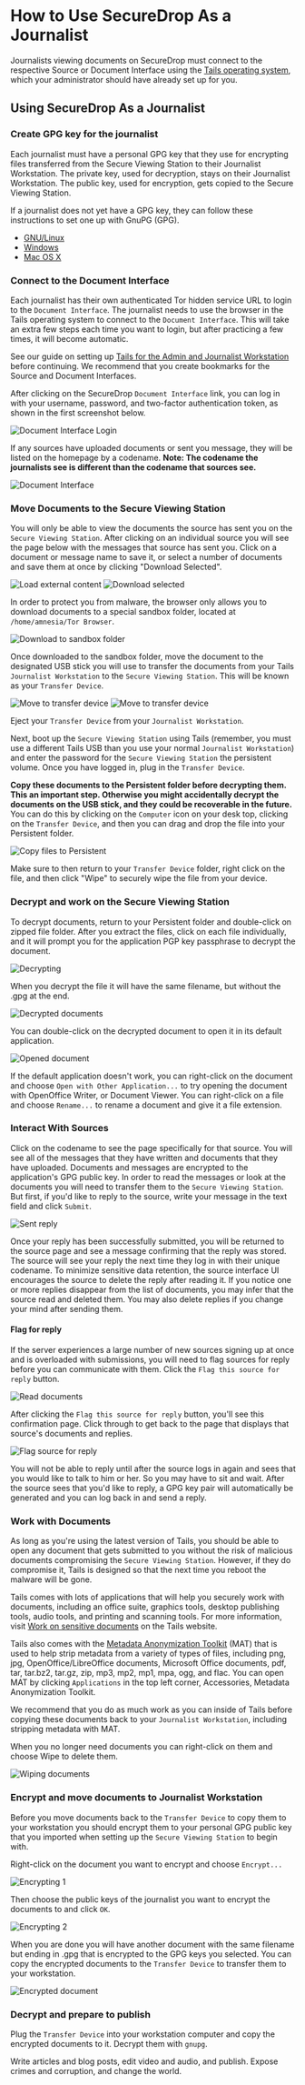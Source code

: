 # How to Use SecureDrop As a Journalist

Journalists viewing documents on SecureDrop must connect to the respective Source or Document Interface using the [Tails operating system](https://tails.boum.org/), which your administrator should have already set up for you.

## Using SecureDrop As a Journalist

### Create GPG key for the journalist

Each journalist must have a personal GPG key that they use for encrypting files transferred from the Secure Viewing Station to their Journalist Workstation. The private key, used for decryption, stays on their Journalist Workstation. The public key, used for encryption, gets copied to the Secure Viewing Station.

If a journalist does not yet have a GPG key, they can follow these instructions to set one up with GnuPG (GPG).

 * [GNU/Linux](https://www.gnupg.org/gph/en/manual.html#AEN26)
 * [Windows](http://gpg4win.org/)
 * [Mac OS X](https://support.gpgtools.org/kb/how-to/first-steps-where-do-i-start-where-do-i-begin)

### Connect to the Document Interface

Each journalist has their own authenticated Tor hidden service URL to login to the `Document Interface`. The journalist needs to use the browser in the Tails operating system to connect to the `Document Interface`. This will take an extra few steps each time you want to login, but after practicing a few times, it will become automatic.

See our guide on setting up [Tails for the Admin and Journalist Workstation](tails_guide.md) before continuing. We recommend that you create bookmarks for the Source and Document Interfaces.

After clicking on the SecureDrop `Document Interface` link, you can log in with your username, password, and two-factor authentication token, as shown in the first screenshot below.

![Document Interface Login](/docs/images/manual/document6.png)

If any sources have uploaded documents or sent you message, they will be listed on the homepage by a codename. **Note: The codename the journalists see is different than the codename that sources see.**

![Document Interface](/docs/images/manual/document1.png)

### Move Documents to the Secure Viewing Station

You will only be able to view the documents the source has sent you on the `Secure Viewing Station`. After clicking on an individual source you will see the page below with the messages that source has sent you. Click on a document or message name to save it, or select a number of documents and save them at once by clicking "Download Selected".

![Load external content](/docs/images/manual/document4.png)
![Download selected](/docs/images/manual/tbb_Document5.png)

In order to protect you from malware, the browser only allows you to download documents to a special sandbox folder, located at `/home/amnesia/Tor Browser`.

![Download to sandbox folder](/docs/images/manual/tbb_Document6.png)

Once downloaded to the sandbox folder, move the document to the designated USB stick you will use to transfer the documents from your Tails `Journalist Workstation` to the `Secure Viewing Station`. This will be known as your `Transfer Device`.

![Move to transfer device](/docs/images/manual/tbb_Document7.png)
![Move to transfer device](/docs/images/manual/tbb_Document8.png)

Eject your `Transfer Device` from your `Journalist Workstation`.

Next, boot up the `Secure Viewing Station` using Tails (remember, you must use a different Tails USB than you use your normal `Journalist Workstation`) and enter the password for the `Secure Viewing Station` the persistent volume. Once you have logged in, plug in the `Transfer Device`.

**Copy these documents to the Persistent folder before decrypting them. This an important step. Otherwise you might accidentally decrypt the documents on the USB stick, and they could be recoverable in the future.** You can do this by clicking on the `Computer` icon on your desk top, clicking on the `Transfer Device`, and then you can drag and drop the file into your Persistent folder.

![Copy files to Persistent](/docs/images/manual/viewing1.png)

Make sure to then return to your `Transfer Device` folder, right click on the file, and then click "Wipe" to securely wipe the file from your device.

### Decrypt and work on the Secure Viewing Station

To decrypt documents, return to your Persistent folder and double-click on zipped file folder. After you extract the files, click on each file individually, and it will prompt you for the application PGP key passphrase to decrypt the document.

![Decrypting](/docs/images/manual/viewing2.png)

When you decrypt the file it will have the same filename, but without the .gpg at the end.

![Decrypted documents](/docs/images/manual/viewing3.png)

You can double-click on the decrypted document to open it in its default application.

![Opened document](/docs/images/manual/viewing4.png)

If the default application doesn't work, you can right-click on the document and choose `Open with Other Application...` to try opening the document with OpenOffice Writer, or Document Viewer. You can right-click on a file and choose `Rename...` to rename a document and give it a file extension.

### Interact With Sources

Click on the codename to see the page specifically for that source. You will see all of the messages that they have written and documents that they have uploaded. Documents and messages are encrypted to the application's GPG public key. In order to read the messages or look at the documents you will need to transfer them to the `Secure Viewing Station`.
But first, if you'd like to reply to the source, write your message in the text field and click `Submit`.

![Sent reply](/docs/images/manual/document2.png)

Once your reply has been successfully submitted, you will be returned to the source page and see a message confirming that the reply was stored. The source will see your reply the next time they log in with their unique codename. To minimize sensitive data retention, the source interface UI encourages the source to delete the reply after reading it. If you notice one or more replies disappear from the list of documents, you may infer that the source read and deleted them. You may also delete replies if you change your mind after sending them.

#### Flag for reply

If the server experiences a large number of new sources signing up at once and is overloaded with submissions, you will need to flag sources for reply before you can communicate with them. Click the `Flag this source for reply` button.

![Read documents](/docs/images/manual/document4.png)

After clicking the `Flag this source for reply` button, you'll see this confirmation page. Click through to get back to the page that displays that source's documents and replies.

![Flag source for reply](/docs/images/manual/document3.png)

You will not be able to reply until after the source logs in again and sees that you would like to talk to him or her. So you may have to sit and wait. After the source sees that you'd like to reply, a GPG key pair will automatically be generated and you can log back in and send a reply.

### Work with Documents

As long as you're using the latest version of Tails, you should be able to open any document that gets submitted to you without the risk of malicious documents compromising the `Secure Viewing Station`. However, if they do compromise it, Tails is designed so that the next time you reboot the malware will be gone.

Tails comes with lots of applications that will help you securely work with documents, including an office suite, graphics tools, desktop publishing tools, audio tools, and printing and scanning tools. For more information, visit [Work on sensitive documents](https://tails.boum.org/doc/sensitive_documents/index.en.html) on the Tails website.

Tails also comes with the [Metadata Anonymization Toolkit](https://mat.boum.org/) (MAT) that is used to help strip metadata from a variety of types of files, including png, jpg, OpenOffice/LibreOffice documents, Microsoft Office documents, pdf, tar, tar.bz2, tar.gz, zip, mp3, mp2, mp1, mpa, ogg, and flac. You can open MAT by clicking `Applications` in the top left corner, Accessories, Metadata Anonymization Toolkit.

We recommend that you do as much work as you can inside of Tails before copying these documents back to your `Journalist Workstation`, including stripping metadata with MAT.

When you no longer need documents you can right-click on them and choose Wipe to delete them.

![Wiping documents](/docs/images/manual/viewing5.png)

### Encrypt and move documents to Journalist Workstation

Before you move documents back to the `Transfer Device` to copy them to your workstation you should encrypt them to your personal GPG public key that you imported when setting up the `Secure Viewing Station` to begin with.

Right-click on the document you want to encrypt and choose `Encrypt...`

![Encrypting 1](/docs/images/manual/viewing6.png)

Then choose the public keys of the journalist you want to encrypt the documents to and click `OK`.

![Encrypting 2](/docs/images/manual/viewing7.png)

When you are done you will have another document with the same filename but ending in .gpg that is encrypted to the GPG keys you selected. You can copy the encrypted documents to the `Transfer Device` to transfer them to your workstation.

![Encrypted document](/docs/images/manual/viewing8.png)

### Decrypt and prepare to publish

Plug the `Transfer Device` into your workstation computer and copy the encrypted documents to it. Decrypt them with `gnupg`.

Write articles and blog posts, edit video and audio, and publish. Expose crimes and corruption, and change the world.

